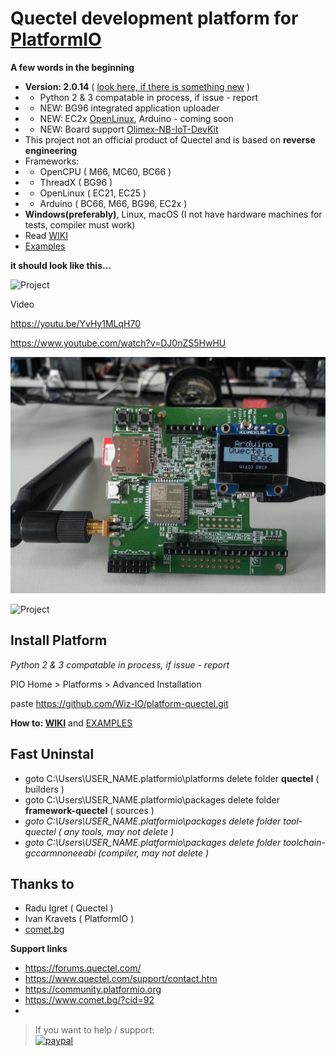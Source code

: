 # Quectel development platform for [PlatformIO](http://platformio.org)

**A few words in the beginning**
* **Version: 2.0.14** ( [look here, if there is something new](https://github.com/Wiz-IO/platform-quectel/blob/master/fix.md) )
* * Python 2 & 3 compatable in process, if issue - report
* * NEW: BG96 integrated application uploader
* * NEW: EC2x [OpenLinux](https://github.com/Wiz-IO/platform-quectel/wiki/Framework-OpenLinux), Arduino - coming soon
* * NEW: Board support [Olimex-NB-IoT-DevKit](https://github.com/Wiz-IO/platform-quectel/wiki/BOARD-Olimex-NB-IoT-DevKit)
* This project not an official product of Quectel and is based on **reverse engineering**
* Frameworks: 
* * OpenCPU ( M66, MC60, BC66 ) 
* * ThreadX ( BG96 )
* * OpenLinux ( EC21, EC25 )
* * Arduino ( BC66, M66, BG96, EC2x )
* **Windows(preferably)**, Linux, macOS (I not have hardware machines for tests, compiler must work)
* Read [WIKI](https://github.com/Wiz-IO/platform-quectel/wiki/PLATFORM-QUECTEL)
* [Examples](https://github.com/Wiz-IO/platformio-quectel-examples) 

**it should look like this...**

![Project](https://raw.githubusercontent.com/Wiz-IO/platform-opencpu/master/platform.png) 

Video

https://youtu.be/YvHy1MLqH70

https://www.youtube.com/watch?v=DJ0nZS5HwHU

![Project](https://raw.githubusercontent.com/Wiz-IO/LIB/master/images/bc66-oled.jpg) 

![Project](https://raw.githubusercontent.com/Wiz-IO/platform-opencpu/master/on_linux.png) 

## Install Platform

_Python 2 & 3 compatable in process, if issue - report_

PIO Home > Platforms > Advanced Installation 

paste https://github.com/Wiz-IO/platform-quectel.git

**How to: [WIKI](https://github.com/Wiz-IO/platform-quectel/wiki/PLATFORM-QUECTEL)**
 and [EXAMPLES](https://github.com/Wiz-IO/platformio-quectel-examples)

## Fast Uninstal
* goto C:\Users\USER_NAME.platformio\platforms delete folder **quectel** ( builders )
* goto C:\Users\USER_NAME.platformio\packages delete folder **framework-quectel** ( sources )
* _goto C:\Users\USER_NAME.platformio\packages delete folder tool-quectel ( any tools, may not delete )_
* _goto C:\Users\USER_NAME.platformio\packages delete folder toolchain-gccarmnoneeabi (compiler, may not delete )_

## Thanks to

* Radu Igret ( Quectel )
* Ivan Kravets ( PlatformIO )
* [comet.bg](https://www.comet.bg/?cid=92)

**Support links**

* https://forums.quectel.com/
* https://www.quectel.com/support/contact.htm
* https://community.platformio.org
* https://www.comet.bg/?cid=92
* 

>If you want to help / support:   
[![paypal](https://www.paypalobjects.com/en_US/i/btn/btn_donate_SM.gif)](https://www.paypal.com/cgi-bin/webscr?cmd=_s-xclick&hosted_button_id=ESUP9LCZMZTD6)
